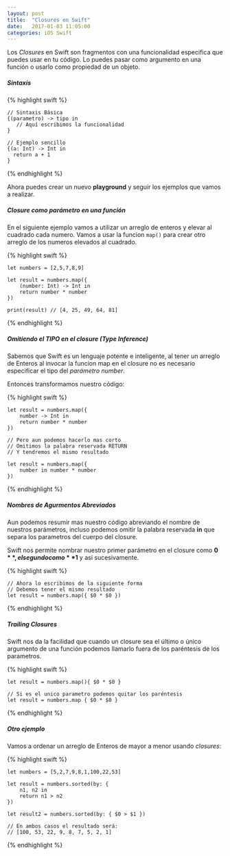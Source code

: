 ```yaml
---
layout: post
title:  "Closures en Swift"
date:   2017-01-03 11:05:00
categories: iOS Swift
---
```


Los *Closures* en Swift son fragmentos con una funcionalidad especifica que puedes usar en tu código. Lo puedes pasar como argumento en una función o usarlo como propiedad de un objeto.

##### Sintaxis

{% highlight swift %}

    // Sintaxis Básica
    {(parametro) -> tipo in
       // Aquí escribimos la funcionalidad
    }

    // Ejemplo sencillo
    {(a: Int) -> Int in
      return a + 1
    }

{% endhighlight %}

Ahora puedes crear un nuevo **playground** y seguir los ejemplos que vamos a realizar.

##### Closure como parámetro en una función

En el siguiente ejemplo vamos a utilizar un arreglo de enteros y elevar al cuadrado cada numero. Vamos a usar la funcion `map()` para crear otro arreglo de los numeros elevados al cuadrado.

{% highlight swift %}

    let numbers = [2,5,7,8,9]

    let result = numbers.map({
        (number: Int) -> Int in
        return number * number
    })

    print(result) // [4, 25, 49, 64, 81]

{% endhighlight %}

##### Omitiendo el TIPO en el closure (Type Inference)

Sabemos que Swift es un lenguaje potente e inteligente, al tener un arreglo de Enteros al invocar la funcion map en el closure no es necesario especificar el tipo del *parámetro number*.

Entonces transformamos nuestro código:

{% highlight swift %}

    let result = numbers.map({
        number -> Int in
        return number * number
    })

    // Pero aun podemos hacerlo mas corto
    // Omitimos la palabra reservada RETURN
    // Y tendremos el mismo resultado

    let result = numbers.map({
        number in number * number
    })

{% endhighlight %}

##### Nombres de Agurmentos Abreviados

Aun podemos resumir mas nuestro código abreviando el nombre de nuestros parámetros, incluso podemos omitir la palabra reservada **in** que separa los parametros del cuerpo del closure.

Swift nos permite nombrar nuestro primer parámetro en el closure como **$0**, el segundo como **$1** y así sucesivamente.

{% highlight swift %}

    // Ahora lo escribimos de la siguiente forma
    // Debemos tener el mismo resultado
    let result = numbers.map({ $0 * $0 })

{% endhighlight %}

##### Trailing Closures

Swift nos da la facilidad que cuando un closure sea el último o único argumento de una función podemos llamarlo fuera de los paréntesis de los parametros.

{% highlight swift %}

    let result = numbers.map(){ $0 * $0 }

    // Si es el unico parametro podemos quitar los paréntesis
    let result = numbers.map { $0 * $0 }

{% endhighlight %}

##### Otro ejemplo

Vamos a ordenar un arreglo de Enteros de mayor a menor usando *closures*:

{% highlight swift %}

    let numbers = [5,2,7,9,8,1,100,22,53]

    let result = numbers.sorted(by: {
        n1, n2 in
        return n1 > n2
    })

    let result2 = numbers.sorted(by: { $0 > $1 })

    // En ambos casos el resultado será:
    // [100, 53, 22, 9, 8, 7, 5, 2, 1]

{% endhighlight %}

